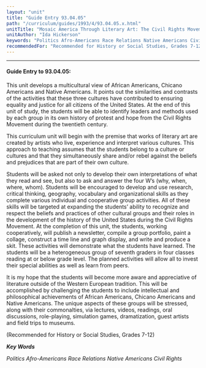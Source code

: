 ```yaml
---
layout: "unit"
title: "Guide Entry 93.04.05"
path: "/curriculum/guides/1993/4/93.04.05.x.html"
unitTitle: "Mosaic America Through Literary Art: The Civil Rights Movement via African Americans, Chicanos and Native Americans"
unitAuthor: "Ida Hickerson"
keywords: "Politics Afro-Americans Race Relations Native Americans Civil Rights"
recommendedFor: "Recommended for History or Social Studies, Grades 7-12"
---
```

<body>
<hr/>
<h4>
Guide Entry to 93.04.05:
</h4>
This unit develops a multicultural view of African Americans, Chicano Americans and Native Americans.  It points out the similarities and contrasts of the activities that these three cultures have contributed to ensuring equality and justice for all citizens of the United States.  At the end of this unit of study, the students will be able to identify leaders and methods used by each group in its own history of protest and hope from the Civil Rights Movement during the twentieth century.
<p>
This curriculum unit will begin with the premise that works of literary art are created by artists who live, experience and interpret various cultures.  This approach to teaching assumes that the students belong to a culture or cultures and that they simultaneously share and/or rebel against the beliefs and prejudices that are part of their own culture.
</p>
<p>
Students will be asked not only to develop their own interpretations of what they read and see, but also to ask and answer the four W’s (why, when, where, whom).  Students will be encouraged to develop and use research, critical thinking, geography, vocabulary and organizational skills as they complete various individual and cooperative group activities.  All of these skills will be targeted at expanding the students’ ability to recognize and respect the beliefs and practices of other cultural groups and their roles in the development of the history of the United States during the Civil Rights Movement.  At the completion of this unit, the students, working cooperatively, will publish a newsletter, compile a group portfolio, paint a collage, construct a time line and graph display, and write and produce a skit.  These activities will demonstrate what the students have learned.  The students will be a heterogeneous group of seventh graders in four classes reading at or below grade level. The planned activities will allow all to invest their special abilities as well as learn from peers.
</p>
<p>
It is my hope that the students will become more aware and appreciative of literature outside of the Western European tradition. This will be accomplished by challenging the students to include intellectual and philosophical achievements of African Americans, Chicano Americans and Native Americans.  The unique aspects of these groups will be stressed, along with their commonalties, via lectures, videos, readings, oral discussions, role-playing, simulation games, dramatization, guest artists and field trips to museums.
</p>
<p>
(Recommended for History or Social Studies, Grades 7-12)
</p>
<p>
<b>
<i>
Key Words
</i>
</b>
<br/>
</p>
<p>
<i>
Politics Afro-Americans Race Relations Native Americans Civil Rights
</i>
</p>
</body>